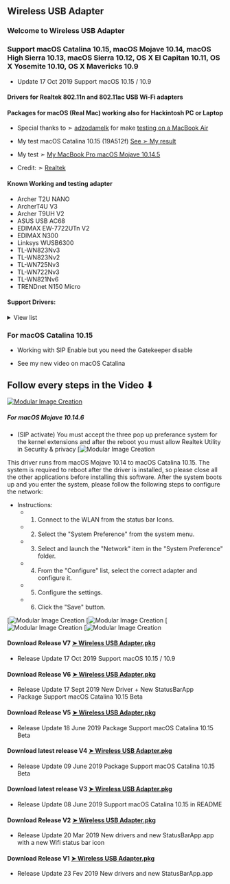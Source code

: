 ## Wireless USB Adapter

### Welcome to Wireless USB Adapter
### Support macOS Catalina 10.15, macOS Mojave 10.14, macOS High Sierra 10.13, macOS Sierra 10.12, OS X El Capitan 10.11, OS X Yosemite 10.10, OS X Mavericks 10.9

- Update 17 Oct 2019 Support macOS 10.15 / 10.9
 
#### Drivers for Realtek 802.11n and 802.11ac USB Wi-Fi adapters 

#### Packages for macOS (Real Mac) working also for Hackintosh PC or Laptop


- Special thanks to ➣ [adzodamelk](https://github.com/adzodamelk) for make 
 [testing on a MacBook Air](https://github.com/chris1111/Wireless-USB-Adapter-Clover/issues/3#issuecomment-437034409)
 
- My test macOS Catalina 10.15 (19A512f) [See ➣ My result](https://i25.servimg.com/u/f25/18/50/18/69/captu781.png)

- My test ➣ [My MacBook Pro macOS Mojave 10.14.5](https://i25.servimg.com/u/f25/18/50/18/69/screen27.jpg)

- Credit: ➣ [Realtek](https://www.realtek.com/en/)


#### Known Working and testing adapter 
- Archer T2U NANO
- ArcherT4U V3
- Archer T9UH V2
- ASUS USB AC68
- EDIMAX EW-7722UTn V2 
- EDIMAX N300
- Linksys WUSB6300
- TL-WN823Nv3
- TL-WN823Nv2
- TL-WN725Nv3
- TL-WN722Nv3
- TL-WN821Nv6
- TRENDnet N150 Micro

#### Support Drivers:
<details> 
  <summary>View list  </summary>
	
- ASUS_USB-N10E_92CU

- ASUS_USB-N13_92CU

- ASUS_USB-N10_92CU

- ASUS_1870_8812BU

- ASUS_USB-N10E_92CU

- ASUS_USB-N10_92CU

- ASUS_USB-N13_92CU

- ASUS_USB-AC53_8812BU

- ASUS_USB-AC55B1_8812BU

- ASUS_USB-AC56_8812AU

- ASUS_USB-AC55_8812BU

- ASUS_USB-AC68ALL_8814AU

- ASUS_USB-AC68CE_8814AU

- ASUS_USB-AC68FCC_8814AU

- AboCom_8178_92CU

- AboCom_0811_8811AU

- AboCom_8189_92CU

- AboCom_92EU

- AboCom_88EU

- AboCom_AC_8812AU

- AboCom_AC_8812AU

- Actiontec_8811AU

- AirTies_Air2520_8811AU

- AirTies_Air2525_8811AU

- AboCom_8178_92CU

- AboCom_8189_92CU

- Actiontec_8105_SingleBand_8811AU

- Actiontec_8108_DualBand_8811AU

- Amigo_92CU

- Amigo_92CU

- AzureWave_92CU

- Belkin_1004_92CU

- Belkin_1102_92CU

- Belkin_2102_92CU

- Belkin_2103_92CU

- Belkin_92DUVS_1105

- Belkin_92DUVS_110A

- Belkin_92DUVS_120A

- Belkin_F9L1106_v2_8812AU

- Belkin_F9L1106v2_8812AU

- Buffallo_25D_8812AU

- Buffallo_433DM_8811AU

- Buffallo_WI_U2_433DHP_8811AU

- Buffallo_WLP_U2_433DHP_8811AU

- Compare-8010_92CU

- Compare-8011_92CU

- Corega_92CU

- DLink_DWA121_92CU

- DLink_DWA123_92CU

- DLink_DWA131B1_92CU

- DLink_DWA132_92CU

- DLink_DWA133_92CU

- DLink_DWA123_88EU

- DLink_DWA125_88EU

- DLink_DWA131C1_92EU

- DLink_DWA131E_92EU

- DLink_DWA171_8812AU

- DLink_DWA182B1_8812AU

- DLink_DWA182_8812AU

- DLink_DWA192_8814AU

- DLink_GO_USB_N150_88EU

- ELECOM_WDC300SU2S_92CU

- ELECOM_8811AU

- ELECOM_WDB433SU2M_8811AU

- ELECOM_WDC1300DU3_8814AU

- ELECOM_WDC1300SU3_8814AU

- ELECOM_WDC150SU2M_88EU

- ELECOM_WDC433DU2_8812AU

- ELECOM_WDC433SU2M2_8811AU

- EDIMAX- EW-7722UTn V2 

- EDIMAX N300

- Edimax_AC1750_8814AU

- Edimax_AC1750_A834_8814AU

- Edimax_AC600_8812AU

- Edimax_EW-7611ULB_8723BU

- Edimax_EW-7811UAC_8812AU

- Edimax_EW-7822UAC_8812AU

- Edimax_GLP_8812AU

- Edimax_7811_92CU

- Edimax_7822_92CU

- Feixun_90_92CU

- Feixun_91_92CU

- EnGenius_AC_8812AU

- HP_92CU

- Hawking_HWDN3_92CU

- Hawking_HWUN4_92CU

- Hercules_HWUm300_92CU

- Hercules_HWUp150_92CU

- Hawking_8812AU

- Hawking_HW7ACU_8812AU

- IO_DATA_AC433UM_8812AU

- O_DATA_WN-AC867U_8812AU

- Infocus_INA-LCKEY_8812AU

- IO_DATA_92CU

- Linksys_WUSB6300_8812AU

- Logitec_92CU

- Loopcomm_ACA1_8812AU

- Netgear_N300MA_92CU

- Netgear_WNA1000M_92CU

- Netgear_WNA3100M_92CU

- NetweeN_91_92CU

- Netgear_A6100_8812AU

- Netgear_A6200v2_8812AU

- PCI_BT-Micro3H2X_92CU

- PCI_GW_USEco300_92CU

- PCI_GW_USLight_92CU

- PCI_GW_USNano2_92CU

- PCI_GW_USValue_EZ_92CU

- PCI_SW_WF02-AD15_92CU

- PCI_GW-300S_92EU

- PCI_GW-450S_8812AU

- PCI_GW-900D_8812AU

- Proxim_USB-9100_8812AU

- RTL8188CTV

- RTL8188CTV_0A8A

- RTL8188CTV_8011

- RTL8188CU

- RTL8188CUS_1E1E

- RTL8188CUS_2E2E

- RTL8188CUS_5088

- RTL8188CUS_Combo

- RTL8188CUS_Combo_AFF8

- RTL8188CUS_Combo_AFFB

- RTL8188CUS_Combo_AFFC

- RTL8188CUS_Solo

- RTL8188CUS_VL

- RTL8188CUS_solo_AFF7

- RTL8188CUS_solo_AFF9

- RTL8188CUS_solo_AFFA

- RTL8188RU

- RTL8188RU_Netcore

- RTL8192CU

- RTL8192CU_8177

- RTL8192CU_8178

- RTL8192DU_VS

- RTL8188EU

- RTL8188EU_ETV

- RTL8188EU_VAU

- RTL8192EU

- RTL8192EU-2

- RTL8811AU

- RTL8812AU

- RTL8812AU-VL

- RTL8812AU-VN

- RTL8812AU-VS

- RTL8814AU

- Sitecom_WL365_92CU

- Sitecom_WLA1001v1_92CU

- Sitecom_WLA2102_92CU

- Sitecom_WLA4001_92CU

- Sitecom_WLA1100_88EU

- Sitecom_WLA2104_8812AU

- Sitecom_WLA7100_8812AU

- Sitecom_WLA8100_8814AU

- TPLink-Archer_T2U_NANO

- TL-WN823Nv3

- TL-WN725Nv3

- TL-WN722Nv3

- TL-WN821Nv6

- TPLink_92CU

- TPLink_821v5_92EU

- TPLink_822v4_92EU

- TPLink_823v2_92EU

- TPLink_8812AU_1

- TPLink_8812AU_2

- TPLink_8812AU_3

- TPLink_88EUSU

- TPLink_T4UH_8812AU

- TPLink_T4U_8812AU

- TPLink_T9UH_8814AU

- TRENDnet N150 Micro

- Trendnet_624D_92CU

- Trendnet_648B_92CU

- Trendnet_92DUVS

- TrendNet_TEW804B_8812AU

- TrendNet_TEW805B_8812AU

- TrendNet_TEW809UB_8814AU

- Western_AC_8812AU

- ZyXEL_AC_8812AU

- ZyXEL_92CU
		
		

</details>

### For macOS Catalina 10.15
- Working with SIP Enable but you need the Gatekeeper disable 

- See my new video on macOS Catalina
## Follow every steps in the Video ⬇︎
[![Modular Image Creation](https://i.ibb.co/K5bFrB5/VIDEO.png)](https://youtu.be/x_mg0lCSghM)




##### For macOS Mojave 10.14.6
- (SIP activate) You must accept the three pop up preferance system for the kernel extensions and after the reboot you must allow Realtek Utility in Security & privacy
[![Modular Image Creation](https://i25.servimg.com/u/f25/18/50/18/69/screen97.png)


This driver runs from macOS Mojave 10.14 to macOS Catalina 10.15.
The system is required to reboot after the driver is installed, so please close all the other applications before installing this software. After the system boots up and you enter the system, please follow the following steps to configure the network:

- Instructions:
    - 1. Connect to the WLAN from the status bar Icons.
    - 2. Select the "System Preference" from the system menu.
    - 3. Select and launch the "Network" item in the "System Preference" folder.
    - 4. From the "Configure" list, select the correct adapter and configure it.
    - 5. Configure the settings.
    - 6. Click the "Save" button.
 
[![Modular Image Creation](https://i25.servimg.com/u/f25/18/50/18/69/screen64.png)
[![Modular Image Creation](https://i25.servimg.com/u/f25/18/50/18/69/screen95.png)
[![Modular Image Creation](https://i25.servimg.com/u/f25/18/50/18/69/screen96.png)
[![Modular Image Creation](https://i25.servimg.com/u/f25/18/50/18/69/scree108.png)

#### Download Release V7 [➤ Wireless USB Adapter.pkg ](https://github.com/chris1111/Wireless-USB-Adapter/releases/tag/V7)
- Release Update 17 Oct 2019 Support macOS 10.15 / 10.9

#### Download Release V6 [➤ Wireless USB Adapter.pkg ](https://github.com/chris1111/Wireless-USB-Adapter/releases/tag/V6)
- Release Update 17 Sept 2019 New Driver + New StatusBarApp
- Package Support macOS Catalina 10.15 Beta 

#### Download Release V5 [➤ Wireless USB Adapter.pkg ](https://github.com/chris1111/Wireless-USB-Adapter/releases/tag/V5)
- Release Update 18 June 2019 Package Support macOS Catalina 10.15 Beta 

#### Download latest release V4 [➤ Wireless USB Adapter.pkg ](https://github.com/chris1111/Wireless-USB-Adapter/releases/tag/V4)
- Release Update 09 June 2019 Package Support macOS Catalina 10.15 Beta

#### Download latest release V3 [➤ Wireless USB Adapter.pkg ](https://github.com/chris1111/Wireless-USB-Adapter/releases/tag/V3)
- Release Update 08 June 2019 Support macOS Catalina 10.15 in README

#### Download Release V2 [➤ Wireless USB Adapter.pkg ](https://github.com/chris1111/Wireless-USB-Adapter/releases/tag/V2)
- Release Update 20 Mar 2019 New drivers and new StatusBarApp.app with a new Wifi status bar icon

#### Download Release V1 [➤ Wireless USB Adapter.pkg ](https://github.com/chris1111/Wireless-USB-Adapter/releases/tag/V1)
- Release Update 23 Fev 2019 New drivers and new StatusBarApp.app
